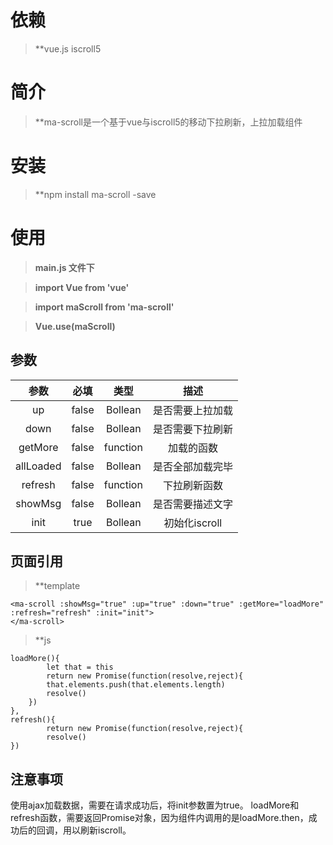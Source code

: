 # 依赖
> **vue.js iscroll5

# 简介
> **ma-scroll是一个基于vue与iscroll5的移动下拉刷新，上拉加载组件

# 安装
> **npm install ma-scroll -save

# 使用
> **main.js 文件下**

> **import Vue from 'vue'**

> **import maScroll from 'ma-scroll'**

> **Vue.use(maScroll)**

> **<ma-scroll></ma-scroll>**

##  参数


| 参数 | 必填 | 类型 | 描述 |
|:-------:|:-------:|:-------:|:-------:|
| up | false | Bollean | 是否需要上拉加载 |
| down | false | Bollean | 是否需要下拉刷新 |
| getMore | false | function | 加载的函数 |
| allLoaded | false | Bollean | 是否全部加载完毕 |
| refresh | false | function | 下拉刷新函数 |
| showMsg | false | Bollean | 是否需要描述文字 |
| init | true | Bollean | 初始化iscroll |

## 页面引用

> **template
```
<ma-scroll :showMsg="true" :up="true" :down="true" :getMore="loadMore" :refresh="refresh" :init="init">
</ma-scroll>
```
> **js

```
loadMore(){
		let that = this
		return new Promise(function(resolve,reject){
		that.elements.push(that.elements.length)
		resolve()
	})
},
refresh(){
		return new Promise(function(resolve,reject){
		resolve()
})
```

## 注意事项
使用ajax加载数据，需要在请求成功后，将init参数置为true。
loadMore和refresh函数，需要返回Promise对象，因为组件内调用的是loadMore.then，成功后的回调，用以刷新iscroll。
